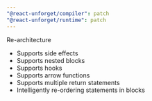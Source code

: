 ```yaml
---
"@react-unforget/compiler": patch
"@react-unforget/runtime": patch
---
```


Re-architecture

- Supports side effects
- Supports nested blocks
- Supports hooks
- Supports arrow functions
- Supports multiple return statements
- Intelligently re-ordering statements in blocks

